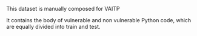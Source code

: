 This dataset is manually composed for VAITP

It contains the body of vulnerable and non vulnerable Python code, which are equally divided into train and test. 

